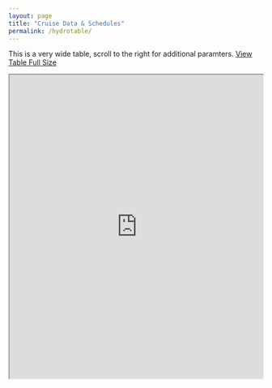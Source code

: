```yaml
---
layout: page
title: "Cruise Data & Schedules"
permalink: /hydrotable/
---
```

<stlye>

This is a very wide table, scroll to the right for additional paramters.
<a href="https://cchdo.github.io/hydrotable3/" target="_blank">View Table Full Size</a>

<div style="-webkit-overflow-scrolling:touch; overflow: auto;">
<iframe id="hydrotable" width="100%" height="600" src="https://cchdo.github.io/hydrotable3/"></iframe>
</div>
